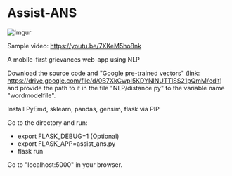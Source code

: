 # Assist-ANS

![Imgur](https://i.imgur.com/SIZELab.png)

Sample video: https://youtu.be/7XKeM5ho8nk

A mobile-first grievances web-app using NLP

Download the source code and "Google pre-trained vectors" (link: https://drive.google.com/file/d/0B7XkCwpI5KDYNlNUTTlSS21pQmM/edit) and provide the path to it in the file "NLP/distance.py" to the variable name "wordmodelfile". 

Install PyEmd, sklearn, pandas, gensim, flask via PIP

Go to the directory and run:
- export FLASK_DEBUG=1 (Optional)
- export FLASK_APP=assist_ans.py
- flask run

Go to "localhost:5000" in your browser.
